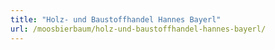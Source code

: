 ```yaml
---
title: "Holz- und Baustoffhandel Hannes Bayerl"
url: /moosbierbaum/holz-und-baustoffhandel-hannes-bayerl/
---
```


